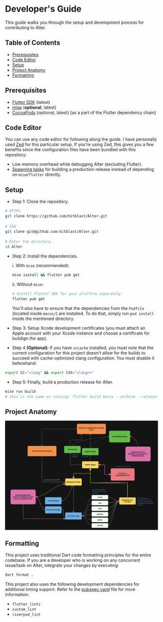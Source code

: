 # Developer's Guide

This guide walks you through the setup and development process for contributing to Alter.

## Table of Contents

- [Prerequisites](#prerequisites)
- [Code Editor](#code-editor)
- [Setup](#setup)
- [Project Anatomy](#project-anatomy)
- [Formatting](#formatting)

## Prerequisites

- [Flutter SDK](https://flutter.dev/docs/get-started/install) (latest)
- [mise](https://mise.jdx.dev) (**optional**, latest)
- [CocoaPods](https://cocoapods.org) (optional, latest) [as a part of the Flutter dependency chain]

## Code Editor

You can use any code editor for following along the guide. I have personally used [Zed](https://zed.dev) for this
particular setup. If you're using Zed, this gives you a few benefits since the configuration files have been
bundled with this repository:

  - Low memory overhead while debugging Alter (excluding Flutter).
  - [Spawning tasks](https://zed.dev/docs/tasks) for building a production release instead of depending on `mise`/`flutter` directly.

## Setup

- Step 1: Clone the repository.

```bash
# HTTPS
git clone https://github.com/hitblast/Alter.git

# SSH
git clone git@github.com:hitblast/Alter.git

# Enter the directory.
cd Alter
```

- Step 2: Install the dependencies.

  i. With `mise` (recommended):

  ```bash
  mise install && flutter pub get
  ```

  ii. Without `mise`:

  ```bash
  # Install Flutter SDK for your platform separately.
  flutter pub get
  ```

  You'll also have to ensure that the dependencies from the `Podfile` (located inside `macos/`) are installed. To do that, simply run `pod install` inside the mentioned directory.

- Step 3: Setup Xcode development certificates (you must attach an Apple account with your Xcode instance and choose a certificate for buildign the app).

- Step 4 **(Optional)**: If you have `sccache` installed, you must note that the current configuration for this project doesn't allow for the builds to succeed with cache-optimized clang configuration. You must disable it beforehand:

```bash
export CC="clang" && export CXX="clang++"
```

- Step 5: Finally, build a production release for Alter.

```bash
mise run build
# this is the same as running: flutter build macos --verbose --release --tree-shake-icons
```

## Project Anatomy

<img src="structure.png" alt="Project Anatomy of Alter">

## Formatting

This project uses traditional Dart code formatting principles for the entire codebase. If you are a developer
who is working on any concurrent issue/task on Alter, integrate your changes by executing:

```bash
dart format .
```

This project also uses the following development dependencies for additional linting support.
Refer to the [pubspec.yaml](../pubspec.yaml) file for more information:

- `flutter_lints`
- `custom_lint`
- `riverpod_lint`
